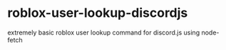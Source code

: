 # roblox-user-lookup-discordjs
extremely basic roblox user lookup command for discord.js using node-fetch
